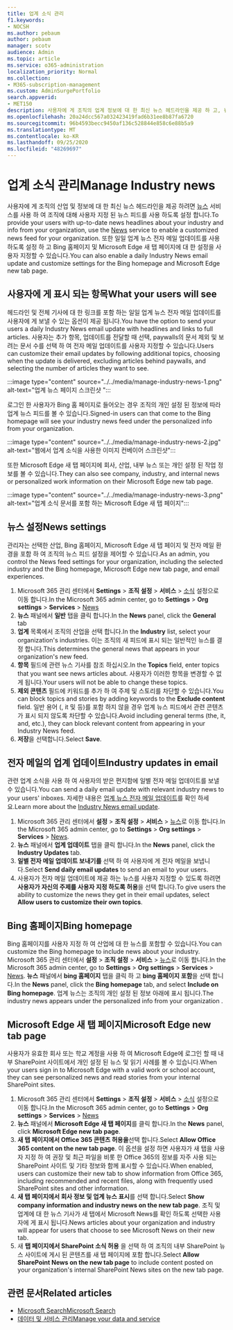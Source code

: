 ```yaml
---
title: 업계 소식 관리
f1.keywords:
- NOCSH
ms.author: pebaum
author: pebaum
manager: scotv
audience: Admin
ms.topic: article
ms.service: o365-administration
localization_priority: Normal
ms.collection:
- M365-subscription-management
ms.custom: AdminSurgePortfolio
search.appverid:
- MET150
description: 사용자에 게 조직의 업계 정보에 대 한 최신 뉴스 헤드라인을 제공 하 고, 뉴스 서비스를 사용 하 여 조직에 대해 사용자 지정 된 뉴스 피드를 사용 하도록 설정 합니다.
ms.openlocfilehash: 20a24dcc567a032423419fad6b31ee8b87fa6720
ms.sourcegitcommit: 96b4593becc9450af136c528844e858c6e88b5a9
ms.translationtype: MT
ms.contentlocale: ko-KR
ms.lasthandoff: 09/25/2020
ms.locfileid: "48269697"
---
```

# <a name="manage-industry-news"></a><span data-ttu-id="e9aed-103">업계 소식 관리</span><span class="sxs-lookup"><span data-stu-id="e9aed-103">Manage Industry news</span></span>

<span data-ttu-id="e9aed-104">사용자에 게 조직의 산업 및 정보에 대 한 최신 뉴스 헤드라인을 제공 하려면 [뉴스](https://admin.microsoft.com/adminportal/home?#/Settings/Services/:/Settings/L1/BingNews) 서비스를 사용 하 여 조직에 대해 사용자 지정 된 뉴스 피드를 사용 하도록 설정 합니다.</span><span class="sxs-lookup"><span data-stu-id="e9aed-104">To provide your users with up-to-date news headlines about your industry and info from your organization, use the [News](https://admin.microsoft.com/adminportal/home?#/Settings/Services/:/Settings/L1/BingNews) service to enable a customized news feed for your organization.</span></span> <span data-ttu-id="e9aed-105">또한 일일 업계 뉴스 전자 메일 업데이트를 사용 하도록 설정 하 고 Bing 홈페이지 및 Microsoft Edge 새 탭 페이지에 대 한 설정을 사용자 지정할 수 있습니다.</span><span class="sxs-lookup"><span data-stu-id="e9aed-105">You can also enable a daily Industry News email update and customize settings for the Bing homepage and Microsoft Edge new tab page.</span></span>

## <a name="what-your-users-will-see"></a><span data-ttu-id="e9aed-106">사용자에 게 표시 되는 항목</span><span class="sxs-lookup"><span data-stu-id="e9aed-106">What your users will see</span></span>

<span data-ttu-id="e9aed-107">헤드라인 및 전체 기사에 대 한 링크를 포함 하는 일일 업계 뉴스 전자 메일 업데이트를 사용자에 게 보낼 수 있는 옵션이 제공 됩니다.</span><span class="sxs-lookup"><span data-stu-id="e9aed-107">You have the option to send your users a daily Industry News email update with headlines and links to full articles.</span></span> <span data-ttu-id="e9aed-108">사용자는 추가 항목, 업데이트를 전달할 때 선택, paywalls의 문서 제외 및 보려는 문서 수를 선택 하 여 전자 메일 업데이트를 사용자 지정할 수 있습니다.</span><span class="sxs-lookup"><span data-stu-id="e9aed-108">Users can customize their email updates by following additional topics, choosing when the update is delivered, excluding articles behind paywalls, and selecting the number of articles they want to see.</span></span>

:::image type="content" source="../../media/manage-industry-news-1.png" alt-text="업계 뉴스 페이지 스크린샷 ":::

<span data-ttu-id="e9aed-110">로그인 한 사용자가 Bing 홈 페이지로 들어오는 경우 조직의 개인 설정 된 정보에 따라 업계 뉴스 피드를 볼 수 있습니다.</span><span class="sxs-lookup"><span data-stu-id="e9aed-110">Signed-in users can that come to the Bing homepage will see your industry news feed under the personalized info from your organization.</span></span>

:::image type="content" source="../../media/manage-industry-news-2.jpg" alt-text="웹에서 업계 소식을 사용한 이미지 컨베이어 스크린샷":::

<span data-ttu-id="e9aed-112">또한 Microsoft Edge 새 탭 페이지에 회사, 산업, 내부 뉴스 또는 개인 설정 된 작업 정보를 볼 수 있습니다.</span><span class="sxs-lookup"><span data-stu-id="e9aed-112">They can also see company, industry, and internal news or personalized work information on their Microsoft Edge new tab page.</span></span>

:::image type="content" source="../../media/manage-industry-news-3.png" alt-text="업계 소식 문서를 포함 하는 Microsoft Edge 새 탭 페이지":::

## <a name="news-settings"></a><span data-ttu-id="e9aed-114">뉴스 설정</span><span class="sxs-lookup"><span data-stu-id="e9aed-114">News settings</span></span>

<span data-ttu-id="e9aed-115">관리자는 선택한 산업, Bing 홈페이지, Microsoft Edge 새 탭 페이지 및 전자 메일 환경을 포함 하 여 조직의 뉴스 피드 설정을 제어할 수 있습니다.</span><span class="sxs-lookup"><span data-stu-id="e9aed-115">As an admin, you control the News feed settings for your organization, including the selected industry and the Bing homepage, Microsoft Edge new tab page, and email experiences.</span></span>

1. <span data-ttu-id="e9aed-116">Microsoft 365 관리 센터에서 **Settings**  >  **조직 설정**  >  **서비스**  >  [소식](https://admin.microsoft.com/adminportal/home?#/Settings/Services/:/Settings/L1/BingNews) 설정으로 이동 합니다.</span><span class="sxs-lookup"><span data-stu-id="e9aed-116">In the Microsoft 365 admin center, go to **Settings** > **Org settings** > **Services** > [News](https://admin.microsoft.com/adminportal/home?#/Settings/Services/:/Settings/L1/BingNews)</span></span>
2. <span data-ttu-id="e9aed-117">**뉴스** 패널에서 **일반** 탭을 클릭 합니다.</span><span class="sxs-lookup"><span data-stu-id="e9aed-117">In the **News** panel, click the **General** tab</span></span>
3. <span data-ttu-id="e9aed-118">**업계** 목록에서 조직의 산업을 선택 합니다.</span><span class="sxs-lookup"><span data-stu-id="e9aed-118">In the **Industry** list, select your organization's industries.</span></span> <span data-ttu-id="e9aed-119">이는 조직의 새 피드에 표시 되는 일반적인 뉴스를 결정 합니다.</span><span class="sxs-lookup"><span data-stu-id="e9aed-119">This determines the general news that appears in your organization's new feed.</span></span>
4. <span data-ttu-id="e9aed-120">**항목** 필드에 관련 뉴스 기사를 참조 하십시오.</span><span class="sxs-lookup"><span data-stu-id="e9aed-120">In the **Topics** field, enter topics that you want see news articles about.</span></span> <span data-ttu-id="e9aed-121">사용자가 이러한 항목을 변경할 수 없게 됩니다.</span><span class="sxs-lookup"><span data-stu-id="e9aed-121">Your users will not be able to change these topics.</span></span>
5. <span data-ttu-id="e9aed-122">**제외 콘텐츠** 필드에 키워드를 추가 하 여 주제 및 스토리를 차단할 수 있습니다.</span><span class="sxs-lookup"><span data-stu-id="e9aed-122">You can block topics and stories by adding keywords to the **Exclude content** field.</span></span> <span data-ttu-id="e9aed-123">일반 용어 (, it 및 등)를 포함 하지 않을 경우 업계 뉴스 피드에서 관련 콘텐츠가 표시 되지 않도록 차단할 수 있습니다.</span><span class="sxs-lookup"><span data-stu-id="e9aed-123">Avoid including general terms (the, it, and, etc.), they can block relevant content from appearing in your Industry News feed.</span></span>
6. <span data-ttu-id="e9aed-124">**저장**을 선택합니다.</span><span class="sxs-lookup"><span data-stu-id="e9aed-124">Select **Save**.</span></span>

## <a name="industry-updates-in-email"></a><span data-ttu-id="e9aed-125">전자 메일의 업계 업데이트</span><span class="sxs-lookup"><span data-stu-id="e9aed-125">Industry updates in email</span></span>

<span data-ttu-id="e9aed-126">관련 업계 소식을 사용 하 여 사용자의 받은 편지함에 일별 전자 메일 업데이트를 보낼 수 있습니다.</span><span class="sxs-lookup"><span data-stu-id="e9aed-126">You can send a daily email update with relevant industry news to your users' inboxes.</span></span> <span data-ttu-id="e9aed-127">자세한 내용은 [업계 뉴스 전자 메일 업데이트](https://newspro.microsoft.com/baw/faq)를 확인 하세요.</span><span class="sxs-lookup"><span data-stu-id="e9aed-127">Learn more about the [Industry News email update](https://newspro.microsoft.com/baw/faq).</span></span>

1. <span data-ttu-id="e9aed-128">Microsoft 365 관리 센터에서 **설정**  >  **조직 설정**  >  **서비스**  >  [뉴스](https://admin.microsoft.com/adminportal/home?#/Settings/Services/:/Settings/L1/BingNews)로 이동 합니다.</span><span class="sxs-lookup"><span data-stu-id="e9aed-128">In the Microsoft 365 admin center, go to **Settings** > **Org settings** > **Services** > [News](https://admin.microsoft.com/adminportal/home?#/Settings/Services/:/Settings/L1/BingNews).</span></span>
2. <span data-ttu-id="e9aed-129">**뉴스** 패널에서 **업계 업데이트** 탭을 클릭 합니다.</span><span class="sxs-lookup"><span data-stu-id="e9aed-129">In the **News** panel, click the **Industry Updates** tab.</span></span>
3. <span data-ttu-id="e9aed-130">**일별 전자 메일 업데이트 보내기를** 선택 하 여 사용자에 게 전자 메일을 보냅니다.</span><span class="sxs-lookup"><span data-stu-id="e9aed-130">Select **Send daily email updates** to send an email to your users.</span></span>
4. <span data-ttu-id="e9aed-131">사용자가 전자 메일 업데이트에 제공 하는 뉴스를 사용자 지정할 수 있도록 하려면 **사용자가 자신의 주제를 사용자 지정 하도록 허용**을 선택 합니다.</span><span class="sxs-lookup"><span data-stu-id="e9aed-131">To give users the ability to customize the news they get in their email updates, select **Allow users to customize their own topics**.</span></span>

## <a name="bing-homepage"></a><span data-ttu-id="e9aed-132">Bing 홈페이지</span><span class="sxs-lookup"><span data-stu-id="e9aed-132">Bing homepage</span></span>

<span data-ttu-id="e9aed-133">Bing 홈페이지를 사용자 지정 하 여 산업에 대 한 뉴스를 포함할 수 있습니다.</span><span class="sxs-lookup"><span data-stu-id="e9aed-133">You can customize the Bing homepage to include news about your industry.</span></span> <span data-ttu-id="e9aed-134">Microsoft 365 관리 센터에서 **설정**  >  **조직 설정**  >  **서비스**  >  [뉴스](https://admin.microsoft.com/adminportal/home?#/Settings/Services/:/Settings/L1/BingNews)로 이동 합니다.</span><span class="sxs-lookup"><span data-stu-id="e9aed-134">In the Microsoft 365 admin center, go to **Settings** > **Org settings** > **Services** > [News](https://admin.microsoft.com/adminportal/home?#/Settings/Services/:/Settings/L1/BingNews).</span></span> <span data-ttu-id="e9aed-135">**뉴스** 패널에서 **bing 홈페이지** 탭을 클릭 하 고 **bing 홈페이지 포함**을 선택 합니다.</span><span class="sxs-lookup"><span data-stu-id="e9aed-135">In the **News** panel, click the **Bing homepage** tab, and select **Include on Bing homepage**.</span></span> <span data-ttu-id="e9aed-136">업계 뉴스는 조직의 개인 설정 된 정보 아래에 표시 됩니다.</span><span class="sxs-lookup"><span data-stu-id="e9aed-136">The industry news appears under the personalized info from your organization .</span></span>

## <a name="microsoft-edge-new-tab-page"></a><span data-ttu-id="e9aed-137">Microsoft Edge 새 탭 페이지</span><span class="sxs-lookup"><span data-stu-id="e9aed-137">Microsoft Edge new tab page</span></span>

<span data-ttu-id="e9aed-138">사용자가 유효한 회사 또는 학교 계정을 사용 하 여 Microsoft Edge에 로그인 할 때 내부 SharePoint 사이트에서 개인 설정 된 뉴스 및 읽기 사례를 볼 수 있습니다.</span><span class="sxs-lookup"><span data-stu-id="e9aed-138">When your users sign in to Microsoft Edge with a valid work or school account, they can see personalized news and read stories from your internal SharePoint sites.</span></span>

1. <span data-ttu-id="e9aed-139">Microsoft 365 관리 센터에서 **Settings**  >  **조직 설정**  >  **서비스**  >  [소식](https://admin.microsoft.com/adminportal/home?#/Settings/Services/:/Settings/L1/BingNews) 설정으로 이동 합니다.</span><span class="sxs-lookup"><span data-stu-id="e9aed-139">In the Microsoft 365 admin center, go to **Settings** > **Org settings** > **Services** > [News](https://admin.microsoft.com/adminportal/home?#/Settings/Services/:/Settings/L1/BingNews)</span></span>
2. <span data-ttu-id="e9aed-140">**뉴스** 패널에서 **Microsoft Edge 새 탭 페이지**를 클릭 합니다.</span><span class="sxs-lookup"><span data-stu-id="e9aed-140">In the **News** panel, click **Microsoft Edge new tab page**.</span></span>
3. <span data-ttu-id="e9aed-141">**새 탭 페이지에서 Office 365 콘텐츠 허용을**선택 합니다.</span><span class="sxs-lookup"><span data-stu-id="e9aed-141">Select **Allow Office 365 content on the new tab page**.</span></span> <span data-ttu-id="e9aed-142">이 옵션을 설정 하면 사용자가 새 탭을 사용자 지정 하 여 권장 및 최근 파일을 비롯 한 Office 365의 정보를 자주 사용 되는 SharePoint 사이트 및 기타 정보와 함께 표시할 수 있습니다.</span><span class="sxs-lookup"><span data-stu-id="e9aed-142">When enabled, users can customize their new tab to show information from Office 365, including recommended and recent files, along with frequently used SharePoint sites and other information.</span></span>
4. <span data-ttu-id="e9aed-143">**새 탭 페이지에서 회사 정보 및 업계 뉴스 표시**를 선택 합니다.</span><span class="sxs-lookup"><span data-stu-id="e9aed-143">Select **Show company information and industry news on the new tab page**.</span></span> <span data-ttu-id="e9aed-144">조직 및 업계에 대 한 뉴스 기사가 새 탭에서 Microsoft News를 확인 하도록 선택한 사용자에 게 표시 됩니다.</span><span class="sxs-lookup"><span data-stu-id="e9aed-144">News articles about your organization and industry will appear for users that choose to see Microsoft News on their new tab.</span></span>
5. <span data-ttu-id="e9aed-145">새 **탭 페이지에서 SharePoint 소식 허용** 을 선택 하 여 조직의 내부 SharePoint 뉴스 사이트에 게시 된 콘텐츠를 새 탭 페이지에 포함 합니다.</span><span class="sxs-lookup"><span data-stu-id="e9aed-145">Select **Allow SharePoint News on the new tab page** to include content posted on your organization's internal SharePoint News sites on the new tab page.</span></span>

## <a name="related-articles"></a><span data-ttu-id="e9aed-146">관련 문서</span><span class="sxs-lookup"><span data-stu-id="e9aed-146">Related articles</span></span>

- [<span data-ttu-id="e9aed-147">Microsoft Search</span><span class="sxs-lookup"><span data-stu-id="e9aed-147">Microsoft Search</span></span>](https://docs.microsoft.com/microsoftsearch/)
- [<span data-ttu-id="e9aed-148">데이터 및 서비스 관리</span><span class="sxs-lookup"><span data-stu-id="e9aed-148">Manage your data and service</span></span>](https://docs.microsoft.com/microsoft-365/admin/manage)
